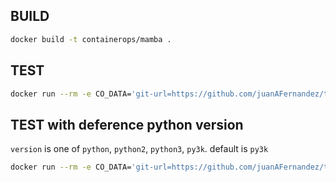 ## BUILD

```bash
docker build -t containerops/mamba .
```

## TEST

```bash
docker run --rm -e CO_DATA='git-url=https://github.com/juanAFernandez/testing-with-python.git entry-file=examples/mamba_example.py' containerops/mamba
```

## TEST with deference python version

`version` is one of `python`, `python2`, `python3`, `py3k`.
default is `py3k`

```bash
docker run --rm -e CO_DATA='git-url=https://github.com/juanAFernandez/testing-with-python.git entry-file=examples/mamba_example.py version=python' containerops/mamba
```

